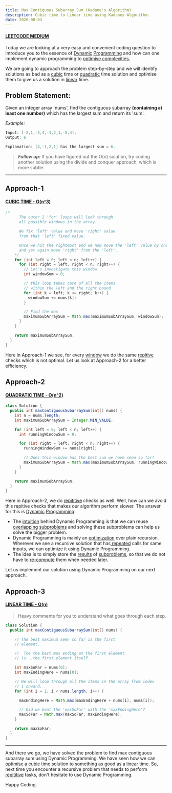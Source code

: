```yaml
---
title: Max Contiguous Subarray Sum (Kadane's Algorithm)
description: Cubic time to Linear time using Kadanes Algorithm.
date: 2020-08-03
---
```


#### <ins class="sub-medium">LEETCODE MEDIUM</ins>

Today we are looking at a very easy and convenient coding question to introduce you to the essence of <ins class="sub-ins-2">Dynamic</ins> <ins class="sub-ins-2">Programming</ins> and how can one implement dynamic programming to <ins class="sub-ins-2">optimise complexities.

We are going to approach the problem step-by-step and we will identify solutions as bad as a <ins class="sub-ins-2">cubic</ins> time or <ins class="sub-ins-2">quadratic</ins> time solution and optimise them to give us a solution in <ins class="sub-ins-2">linear</ins> time.

## Problem Statement:

Given an integer array 'nums', find the contiguous subarray **(containing at least one number)** which has the largest sum and return its 'sum'.

_Example:_

```java
Input: [-2,1,-3,4,-1,2,1,-5,4],
Output: 6

Explanation: [4,-1,2,1] has the largest sum = 6.
```

> **_Follow up:_** If you have figured out the O(n) solution, try coding another solution using the divide and conquer approach, which is more subtle.

---

## Approach-1

#### <ins class="sub-ins">CUBIC TIME - O(n^3)</ins>

```java
/*
      The outer 2 'for' loops will look through
      all possible windows in the array.

      We fix 'left' value and move 'right' value
      from that 'left' fixed value.

      Once we hit the rightmost end we now move the 'left' value by one
      and yet again move 'right' from the 'left'.
    */
    for (int left = 0; left < n; left++) {
      for (int right = left; right < n; right++) {
        // Let's investigate this window
        int windowSum = 0;

        // this loop takes care of all the items
        // within the left and the right bound
        for (int k = left; k <= right; k++) {
          windowSum += nums[k];
        }

        // Find the max
        maximumSubArraySum = Math.max(maximumSubArraySum, windowSum);
      }
    }

    return maximumSubArraySum;
  }
}
```

Here in Approach-1 we see, for every <ins class="sub-ins-2">window</ins> we do the same <ins class="sub-ins-2">repitive</ins> checks which is not optimal. Let us look at Approach-2 for a better efficiency.

## Approach-2

#### <ins class="sub-ins">QUADRATIC TIME - O(n^2)</ins>

```java
class Solution {
  public int maxContiguousSubarraySum(int[] nums) {
    int n = nums.length;
    int maximumSubArraySum = Integer.MIN_VALUE;

    for (int left = 0; left < n; left++) {
      int runningWindowSum = 0;

      for (int right = left; right < n; right++) {
        runningWindowSum += nums[right];

        // Does this window has the best sum we have seen so far?
        maximumSubArraySum = Math.max(maximumSubArraySum, runningWindowSum);
      }
    }

    return maximumSubArraySum;
  }
}
```

Here in Approach-2, we do <ins class="sub-ins-2">repititive</ins> checks as well. Well, how can we avoid this repitive checks that makes our algorithm perform slower. The answer for this is <ins class="sub-ins-2">Dynamic</ins> <ins class="sub-ins-2">Programming</ins>.

- The <ins class="sub-ins-2">intuition</ins> behind Dynamic Programming is that we can reuse <ins class="sub-ins-2">overlapping</ins> <ins class="sub-ins-2">subproblems</ins> and solving these subproblems can help us solve the bigger problem.
- Dynamic Programming is mainly an <ins class="sub-ins-2">optimization</ins> over plain recursion. Wherever we see a recursive solution that has<ins class="sub-ins-2"> repeated</ins> calls for same inputs, we can optimize it using Dynamic Programming.
- The idea is to simply store the <ins class="sub-ins-2">results</ins> of <ins class="sub-ins-2">subproblems</ins>, so that we do not have to <ins class="sub-ins-2">re-compute</ins> them when needed later.

Let us implement our solution using Dynamic Programming on our next approach.

## Approach-3

#### <ins class="sub-ins">LINEAR TIME - O(n)</ins>

> Heavy comments for you to understand what goes through each step.

```java
class Solution {
  public int maxContiguousSubarraySum(int[] nums) {

    // The best maximum seen so far is the first
    // element.

    //  The the best max ending at the first element
    // is...the first element itself.

    int maxSoFar = nums[0];
    int maxEndingHere = nums[0];

    // We will loop through all the items in the array from index
    // 1 onward.
    for (int i = 1; i < nums.length; i++) {

      maxEndingHere = Math.max(maxEndingHere + nums[i], nums[i]);

      // Did we beat the 'maxSoFar' with the 'maxEndingHere'?
      maxSoFar = Math.max(maxSoFar, maxEndingHere);
    }

    return maxSoFar;
  }
}
```

---

And there we go, we have solved the problem to find max contiguous subarray sum using Dynamic Programming. We have seen how we can <ins class="sub-ins-2">optimise</ins> a <ins class="sub-ins-2">cubic</ins> time solution to something as good as a <ins class="sub-ins-2">linear</ins> time. So, next time you encounter a recursive problem that needs to perform <ins class="sub-ins-2">repititive</ins> tasks, don't hesitate to use Dynamic Programming.

Happy Coding.
